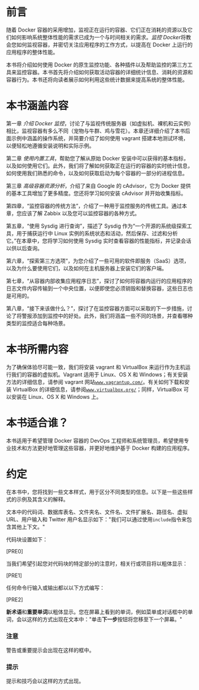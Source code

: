 # 前言

随着 Docker 容器的采用增加，监视正在运行的容器、它们正在消耗的资源以及它们如何影响系统整体性能的需求已成为一个与时间相关的需求。*监控 Docker*将教会您如何监视容器，并密切关注应用程序的工作方式，以提高在 Docker 上运行的应用程序的整体性能。

本书将介绍如何使用 Docker 的原生监控功能、各种插件以及帮助监控的第三方工具来监控容器。本书首先将介绍如何获取活动容器的详细统计信息、消耗的资源和容器行为。本书还将向读者展示如何利用这些统计数据来提高系统的整体性能。

# 本书涵盖内容

第一章 *介绍 Docker 监控*，讨论了与监视传统服务器（如虚拟机、裸机和云实例）相比，监视容器有多么不同（宠物与牛群、鸡与雪花）。本章还详细介绍了本书后面示例中涵盖的操作系统，并简要介绍了如何使用 vagrant 搭建本地测试环境，以便轻松地遵循安装说明和实际示例。

第二章 *使用内置工具*，帮助您了解从原始 Docker 安装中可以获得的基本指标，以及如何使用它们。此外，我们将了解如何获取正在运行的容器的实时统计信息，如何使用我们熟悉的命令，以及如何获取启动为每个容器的一部分的进程信息。

第三章 *高级容器资源分析*，介绍了来自 Google 的 cAdvisor，它为 Docker 提供的基本工具增加了更多精度。您还将学习如何安装 cAdvisor 并开始收集指标。

第四章，“监控容器的传统方法”，介绍了一种用于监控服务的传统工具。通过本章，您应该了解 Zabbix 以及您可以监控容器的各种方式。

第五章，“使用 Sysdig 进行查询”，描述了 Sysdig 作为“一个开源的系统级探索工具，用于捕获运行中 Linux 实例的系统状态和活动，然后保存、过滤和分析它。”在本章中，您将学习如何使用 Sysdig 实时查看容器的性能指标，并记录会话以供以后查询。

第六章，“探索第三方选项”，为您介绍了一些可用的软件即服务（SaaS）选项，以及为什么要使用它们，以及如何在主机服务器上安装它们的客户端。

第七章，“从容器内部收集应用程序日志”，探讨了如何将容器内运行的应用程序的日志文件内容传输到一个中央位置，以便即使您必须销毁和替换容器，这些日志也是可用的。

第八章，“接下来该做什么？”，探讨了在监控容器方面可以采取的下一步措施，讨论了将警报添加到监控中的好处。此外，我们将涵盖一些不同的场景，并查看哪种类型的监控适合每种场景。

# 本书所需内容

为了确保体验尽可能一致，我们将安装 vagrant 和 VirtualBox 来运行作为主机运行我们的容器的虚拟机。Vagrant 适用于 Linux、OS X 和 Windows；有关安装方法的详细信息，请参阅 vagrant 网站[`www.vagrantup.com/`](https://www.vagrantup.com/)。有关如何下载和安装 VirtualBox 的详细信息，请参阅[`www.virtualbox.org/`](https://www.virtualbox.org/)；同样，VirtualBox 可以安装在 Linux、OS X 和 Windows 上。

# 本书适合谁？

本书适用于希望管理 Docker 容器的 DevOps 工程师和系统管理员，希望使用专业技术和方法更好地管理这些容器，并更好地维护基于 Docker 构建的应用程序。

# 约定

在本书中，您将找到一些文本样式，用于区分不同类型的信息。以下是一些这些样式的示例及其含义的解释。

文本中的代码词、数据库表名、文件夹名、文件名、文件扩展名、路径名、虚拟 URL、用户输入和 Twitter 用户名显示如下："我们可以通过使用`include`指令来包含其他上下文。"

代码块设置如下：

[PRE0]

当我们希望引起您对代码块的特定部分的注意时，相关行或项目将以粗体显示：

[PRE1]

任何命令行输入或输出都以以下方式编写：

[PRE2]

**新术语**和**重要单词**以粗体显示。您在屏幕上看到的单词，例如菜单或对话框中的单词，会以这样的方式出现在文本中："单击**下一步**按钮将您移至下一个屏幕。"

### 注意

警告或重要提示会出现在这样的框中。

### 提示

提示和技巧会以这样的方式出现。
